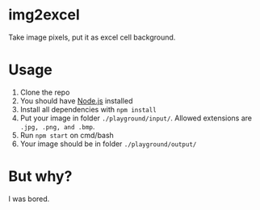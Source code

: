 # img2excel

Take image pixels, put it as excel cell background.

# Usage

1. Clone the repo
2. You should have [Node.js](https://nodejs.org/en/) installed
3. Install all dependencies with `npm install`
4. Put your image in folder `./playground/input/`. Allowed extensions are `.jpg, .png, and .bmp`.
5. Run `npm start` on cmd/bash
6. Your image should be in folder `./playground/output/`

# But why?

I was bored.
